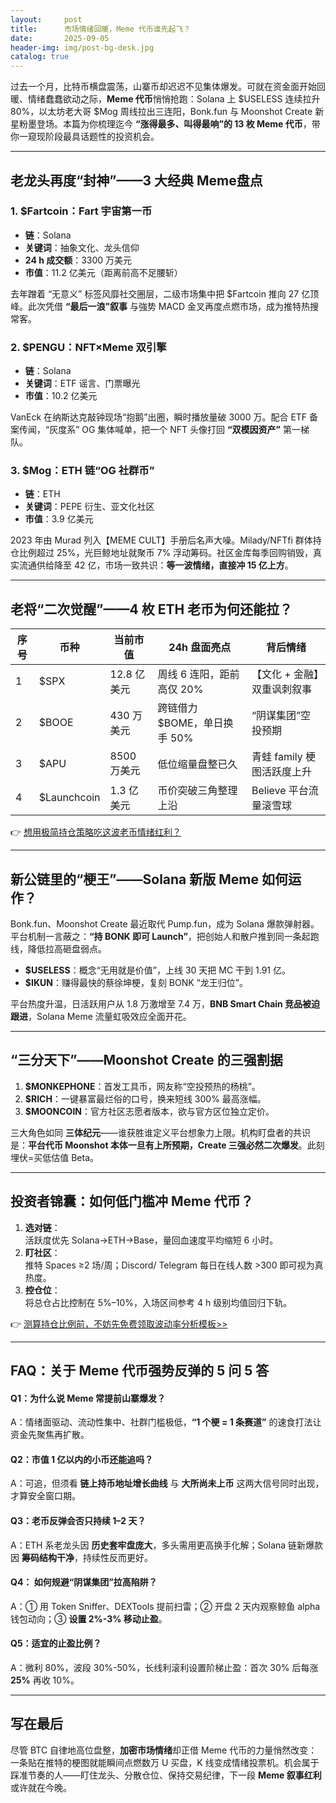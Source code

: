 ```yaml
---
layout:     post
title:      市场情绪回暖，Meme 代币谁先起飞？
date:       2025-09-05
header-img: img/post-bg-desk.jpg
catalog: true
---
```


过去一个月，比特币横盘震荡，山寨币却迟迟不见集体爆发。可就在资金面开始回暖、情绪蠢蠢欲动之际，**Meme 代币**悄悄抢跑：Solana 上 $USELESS 连续拉升 80%，以太坊老大哥 $Mog 周线拉出三连阳，Bonk.fun 与 Moonshot Create 新星粉墨登场。本篇为你梳理迄今 **“涨得最多、叫得最响”的 13 枚 Meme 代币**，带你一窥现阶段最具话题性的投资机会。

---

## 老龙头再度“封神”——3 大经典 Meme盘点

### 1. $Fartcoin：Fart 宇宙第一币  
- **链**：Solana  
- **关键词**：抽象文化、龙头信仰  
- **24 h 成交额**：3300 万美元  
- **市值**：11.2 亿美元（距离前高不足腰斩）  

去年蹭着 “无意义” 标签风靡社交圈层，二级市场集中把 $Fartcoin 推向 27 亿顶峰。此次凭借 **“最后一浪”叙事** 与強势 MACD 金叉再度点燃市场，成为推特热搜常客。

### 2. $PENGU：NFT×Meme 双引擎  
- **链**：Solana  
- **关键词**：ETF 谣言、门票曝光  
- **市值**：10.2 亿美元  

VanEck 在纳斯达克敲钟现场“抱鹅”出圈，瞬时播放量破 3000 万。配合 ETF 备案传闻，“灰度系” OG 集体喊单，把一个 NFT 头像打回 **“双模因资产”** 第一梯队。

### 3. $Mog：ETH 链“OG 社群币”  
- **链**：ETH  
- **关键词**：PEPE 衍生、亚文化社区  
- **市值**：3.9 亿美元  

2023 年由 Murad 列入【MEME CULT】手册后名声大噪。Milady/NFTfi 群体持仓比例超过 25%，光巨鲸地址就聚币 7% 浮动筹码。社区金库每季回购销毁，真实流通供给降至 42 亿，市场一致共识：**等一波情绪，直接冲 15 亿上方**。

---

## 老将“二次觉醒”——4 枚 ETH 老币为何还能拉？

| 序号 | 币种 | 当前市值 | 24h 盘面亮点 | 背后情绪 |
|---|---|---|---|---|
| 1 | $SPX | 12.8 亿美元 | 周线 6 连阳，距前高仅 20% | 【文化 + 金融】双重讽刺叙事 |
| 2 | $BOOE | 430 万美元 | 跨链借力 $BOME，单日换手 50% | “阴谋集团”空投预期 |
| 3 | $APU | 8500 万美元 | 低位缩量盘整已久 | 青蛙 family 梗图活跃度上升 |
| 4 | $Launchcoin | 1.3 亿美元 | 币价突破三角整理上沿 | Believe 平台流量滚雪球 |

👉 [想用极简持仓策略吃这波老币情绪红利？](https://okxdog.com/)

---

## 新公链里的“梗王”——Solana 新版 Meme 如何运作？

Bonk.fun、Moonshot Create 最近取代 Pump.fun，成为 Solana 爆款弹射器。平台机制一言蔽之：**“持 BONK 即可 Launch”**，把创始人和散户推到同一条起跑线，降低拉高砸盘弱点。

- **$USELESS**：概念“无用就是价值”，上线 30 天把 MC 干到 1.91 亿。  
- **$IKUN**：赚得最快的蔡徐坤梗，复刻 BONK “龙王归位”。  

平台热度升温，日活跃用户从 1.8 万激增至 7.4 万，**BNB Smart Chain 竞品被迫跟进**，Solana Meme 流量虹吸效应全面开花。

---

## “三分天下”——Moonshot Create 的三强割据

1. **$MONKEPHONE**：首发工具币，网友称“空投预热的杨桃”。  
2. **$RICH**：一键暴富最烂俗的口号，换来短线 300% 最高涨幅。  
3. **$MOONCOIN**：官方社区志愿者版本，欲与官方区位独立定价。  

三大角色如同 **三体纪元**——谁获胜谁定义平台想象力上限。机构盯盘者的共识是：**平台代币 Moonshot 本体一旦有上所预期，Create 三强必然二次爆发**。此刻埋伏=买低估值 Beta。

---

## 投资者锦囊：如何低门槛冲 Meme 代币？

1. **选对链**：  
   活跃度优先 Solana→ETH→Base，量回血速度平均缩短 6 小时。  
2. **盯社区**：  
   推特 Spaces ≥2 场/周；Discord/ Telegram 每日在线人数 >300 即可视为真热度。  
3. **控仓位**：  
   将总仓占比控制在 5%–10%，入场区间参考 4 h 级别均值回归下轨。  

👉 [测算持仓比例前，不妨先免费领取波动率分析模板>>](https://okxdog.com/)

---

## FAQ：关于 Meme 代币强势反弹的 5 问 5 答

#### Q1：为什么说 Meme 常提前山寨爆发？
A：情绪面驱动、流动性集中、社群门槛极低，**“1 个梗 = 1 条赛道”** 的速食打法让资金先聚焦再扩散。

#### Q2：市值 1 亿以内的小币还能追吗？
A：可追，但须看 **链上持币地址增长曲线** 与 **大所尚未上币** 这两大信号同时出现，才算安全窗口期。

#### Q3：老币反弹会否只持续 1–2 天？
A：ETH 系老龙头因 **历史套牢盘庞大**，多头需用更高换手化解；Solana 链新爆款因 **筹码结构干净**，持续性反而更好。

#### Q4： 如何规避“阴谋集团”拉高陷阱？
A：① 用 Token Sniffer、DEXTools 提前扫雷；② 开盘 2 天内观察鲸鱼 alpha 钱包动向；③ **设置 2%-3% 移动止盈**。

#### Q5：适宜的止盈比例？
A：微利 80%，波段 30%-50%，长线利滚利设置阶梯止盈：首次 30% 后每涨 **25%** 再收 10%。

---

## 写在最后

尽管 BTC 自律地高位盘整，**加密市场情绪**却正借 Meme 代币的力量悄然改变：一条贴在推特的梗图就能瞬间点燃数万 U 买盘，K 线变成情绪投票机。机会属于踩准节奏的人——盯住龙头、分散仓位、保持交易纪律，下一段 **Meme 叙事红利**或许就在今晚。